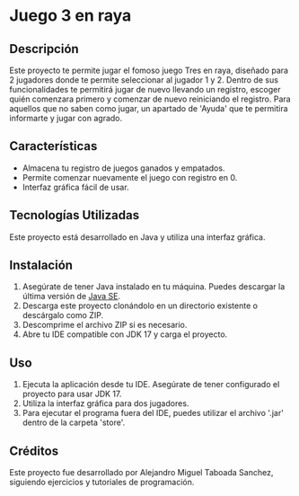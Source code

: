 # Juego 3 en raya

## Descripción
Este proyecto te permite jugar el fomoso juego Tres en raya, diseñado para 2 jugadores donde te permite seleccionar al jugador 1 y 2.
Dentro de sus funcionalidades te permitirá jugar de nuevo llevando un registro, escoger quién comenzara primero y comenzar de nuevo reiniciando el registro.
Para aquellos que no saben como jugar, un apartado de 'Ayuda' que te permitira informarte y jugar con agrado.

## Características
- Almacena tu registro de juegos ganados y empatados.
- Permite comenzar nuevamente el juego con registro en 0.
- Interfaz gráfica fácil de usar.

## Tecnologías Utilizadas
Este proyecto está desarrollado en Java y utiliza una interfaz gráfica.

## Instalación
1. Asegúrate de tener Java instalado en tu máquina. Puedes descargar la última versión de [Java SE](https://www.oracle.com/co/java/technologies/downloads/#java17).
2. Descarga este proyecto clonándolo en un directorio existente o descárgalo como ZIP.
3. Descomprime el archivo ZIP si es necesario.
4. Abre tu IDE compatible con JDK 17 y carga el proyecto.

## Uso
1. Ejecuta la aplicación desde tu IDE. Asegúrate de tener configurado el proyecto para usar JDK 17.
2. Utiliza la interfaz gráfica para dos jugadores.
3. Para ejecutar el programa fuera del IDE, puedes utilizar el archivo '.jar' dentro de la carpeta 'store'.

## Créditos
Este proyecto fue desarrollado por Alejandro Miguel Taboada Sanchez, siguiendo ejercicios y tutoriales de programación.
